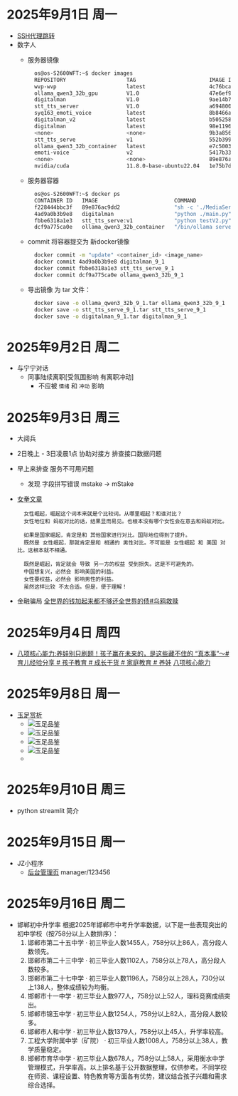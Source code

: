 <!--
 * @Description:
 * @Date: 2025-09-01 10:48:13
 * @LastEditTime: 2025-09-16 11:15:23
 * @FilePath: \blogSrc\source\_posts\工作学习日记\25年\9月\2025年9月日记.md
-->
# 2025年9月1日 周一
+ [SSH代理跳转](SSH代理跳转.md)
+ 数字人
  + 服务器镜像
    ```bash
      os@os-S2600WFT:~$ docker images
      REPOSITORY                   TAG                       IMAGE ID       CREATED         SIZE
      wvp-wvp                      latest                    4c76bca012f3   5 weeks ago     211MB
      ollama_qwen3_32b_gpu         V1.0                      47e6ef946c79   2 months ago    41.6GB
      digitalman                   V1.0                      9ae14b7a3e9c   2 months ago    2.28GB
      stt_tts_server               V1.0                      a694800732f8   2 months ago    15.2GB
      syq163_emoti_voice           latest                    8b8466a48b2f   2 months ago    8.37GB
      digitalman_v2                latest                    b505258a7e01   2 months ago    1.78GB
      digitalman                   latest                    98e11966c2da   2 months ago    2.22GB
      <none>                       <none>                    9b3a8568be54   2 months ago    1.28GB
      stt_tts_serve                v1                        552b3992f9fa   2 months ago    13.4GB
      ollama_qwen3_32b_container   latest                    e7c50030d6a6   2 months ago    23.7GB
      emoti-voice                  v2                        5417b338b259   2 months ago    13.3GB
      <none>                       <none>                    89e876ac9dd2   17 months ago   752MB
      nvidia/cuda                  11.8.0-base-ubuntu22.04   1e75b7decac0   22 months ago   239MB
    ```

  + 服务器容器
    ```bash
      os@os-S2600WFT:~$ docker ps
      CONTAINER ID   IMAGE                        COMMAND                   CREATED        STATUS       PORTS                                                                                                                                                                                                                                                                                                                                                                        NAMES
      f228444bbc3f   89e876ac9dd2                 "sh -c './MediaServe…"   2 weeks ago    Up 2 weeks   0.0.0.0:8000->8000/udp, [::]:8000->8000/udp, 0.0.0.0:9000->9000/udp, [::]:9000->9000/udp, 0.0.0.0:10000->10000/udp, [::]:10000->10000/udp, 0.0.0.0:10000->10000/tcp, [::]:10000->10000/tcp, 0.0.0.0:18080->80/tcp, [::]:18080->80/tcp, 0.0.0.0:8443->443/tcp, [::]:8443->443/tcp, 0.0.0.0:8554->554/tcp, [::]:8554->554/tcp, 0.0.0.0:11935->1935/tcp, [::]:11935->1935/tcp   zlmediakit
      4ad9a0b3b9e8   digitalman                   "python ./main.py"        2 months ago   Up 3 weeks   0.0.0.0:9880->9880/tcp, [::]:9880->9880/tcp                                                                                                                                                                                                                                                                                                                                  digitalman_container
      fbbe6318a1e3   stt_tts_serve:v1             "python testV2.py"        2 months ago   Up 3 weeks   0.0.0.0:6005->6005/tcp, [::]:6005->6005/tcp, 8000/tcp                                                                                                                                                                                                                                                                                                                        STT_TTS_container
      dcf9a775ca0e   ollama_qwen3_32b_container   "/bin/ollama serve"       2 months ago   Up 3 weeks   0.0.0.0:11434->11434/tcp, [::]:11434->11434/tcp                                                                                                                                                                                                                                                                                                                              ollama_container_GPU
    ```
  + commit 将容器提交为 新docker镜像
    ```bash
      docker commit -m "update" <container_id> <image_name>
      docker commit 4ad9a0b3b9e8 digitalman_9_1
      docker commit fbbe6318a1e3 stt_tts_serve_9_1
      docker commit dcf9a775ca0e ollama_qwen3_32b_9_1
    ```
  + 导出镜像 为 tar 文件：
    ```bash
      docker save -o ollama_qwen3_32b_9_1.tar ollama_qwen3_32b_9_1
      docker save -o stt_tts_serve_9_1.tar stt_tts_serve_9_1
      docker save -o digitalman_9_1.tar digitalman_9_1
    ```

# 2025年9月2日 周二
  + 与宁宁对话
    + 同事陆续离职[受氛围影响 有离职冲动]
      - 不应被 `情绪` 和 `冲动` 影响

# 2025年9月3日 周三
  + 大阅兵
  + 2日晚上 - 3日凌晨1点 协助对接方 排查接口数据问题
  + 早上来排查 服务不可用问题
    + 发现 字段拼写错误 mstake -> mStake

  + [女拳文章](https://mp.weixin.qq.com/s/jHejiY-fqtgV4ivdWimzkg)
    ```
      女性崛起，崛起这个词本来就是个比较词。从哪里崛起？和谁对比？
      女性地位和 蚂蚁对比的话，结果显而易见。也根本没有哪个女性会在意去和蚂蚁对比。

      如果是国家崛起，肯定是和 其他国家进行对比。国际地位得到了提升。
      既然是 女性崛起，那就肯定是和 相通的 男性对比。不可能是 女性崛起 和 美国 对比。这根本就不相通。

      既然是崛起，肯定就会 导致 另一方的权益 受到损失。这是不可避免的。
      中国想复兴，必然会 影响美国的利益。
      女性要权益，必然会 影响男性的利益。
      虽然这样比较 不太合适。但是，便于理解！
    ```
  + 金融骗局
    [全世界的钱加起来都不够还全世界的债#乌鸦救赎](https://v.douyin.com/bkfQE8Rzgfw/)

# 2025年9月4日 周四
  + [八项核心能力:养娃别只刷题！孩子赢在未来的，是这些藏不住的 “真本事”～# 育儿经验分享 # 孩子教育 # 成长干货 # 家庭教育 # 养娃](https://v.douyin.com/RS4ibWydJPQ/)
    [八项核心能力](八项核心能力.md)

# 2025年9月8日 周一
  + [玉足赏析](https://mp.weixin.qq.com/s/3n6rVPBQZNONiAoYWxDGHg)
    + ![玉足品鉴](image.png)
    + ![玉足品鉴](image-3.png)
    + ![玉足品鉴](e53c264a89de9e907e356be1cf859153.jpg)
    + ![玉足品鉴](4c2d8c4ce01a8400f42fabba2f251495.jpg)
    +

# 2025年9月10日 周三
  + python streamlit 简介

# 2025年9月15日 周一
  + JZ小程序
    + [后台管理页](https://anrui.dx.hdapp.com.cn/admin/login)
      manager/123456

# 2025年9月16日 周二
  + 邯郸初中升学率
    根据2025年邯郸市中考升学率数据，以下是一些表现突出的初中学校（按758分以上人数排序）：
    1. 邯郸市第二十五中学
      · 初三毕业人数1455人，758分以上86人，高分段人数领先。
    2. 邯郸市第二十三中学
      · 初三毕业人数1102人，758分以上78人，高分段人数较多。
    3. 邯郸市第二十七中学
      · 初三毕业人数1196人，758分以上28人，730分以上138人，整体成绩较为均衡。
    4. 邯郸市十一中学
      · 初三毕业人数977人，758分以上52人，理科竞赛成绩突出。
    5. 邯郸市锦玉中学
      · 初三毕业人数1254人，758分以上82人，高分段人数较多。
    6. 邯郸市人和中学
      · 初三毕业人数1379人，758分以上45人，升学率较高。
    7. 工程大学附属中学（矿院）
      · 初三毕业人数1008人，758分以上38人，教学质量稳定。
    8. 邯郸市育华中学
      · 初三毕业人数678人，758分以上58人，采用衡水中学管理模式，升学率高。以上排名基于公开数据整理，仅供参考。不同学校在师资、课程设置、特色教育等方面各有优势，建议结合孩子兴趣和需求综合选择。
